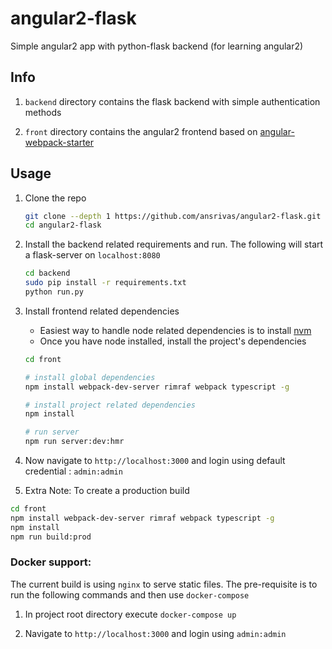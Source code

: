 # angular2-flask

Simple angular2 app with python-flask backend (for learning angular2)

## Info

1.  `backend` directory contains the flask backend with simple authentication methods

2.  `front` directory contains the angular2 frontend based on [angular-webpack-starter](https://github.com/AngularClass/angular2-webpack-starter)

## Usage

1.  Clone the repo

    ```bash
    git clone --depth 1 https://github.com/ansrivas/angular2-flask.git
    cd angular2-flask
    ```

2.  Install the backend related requirements and run. The following will start a flask-server on `localhost:8080`

    ```bash
    cd backend
    sudo pip install -r requirements.txt
    python run.py
    ```

3.  Install frontend related dependencies

    -   Easiest way to handle node related dependencies is to install [nvm](https://github.com/creationix/nvm)
    -   Once you have node installed, install the project's dependencies

    ```bash
    cd front

    # install global dependencies
    npm install webpack-dev-server rimraf webpack typescript -g

    # install project related dependencies
    npm install

    # run server
    npm run server:dev:hmr
    ```

4.  Now navigate to `http://localhost:3000` and login using default credential : `admin:admin`

5.  Extra Note: To create a production build

  ```bash
  cd front
  npm install webpack-dev-server rimraf webpack typescript -g
  npm install
  npm run build:prod
  ```

### Docker support:

The current build is using `nginx` to serve static files. The pre-requisite is to run the following commands and then use `docker-compose`

1. In project root directory execute `docker-compose up`

2. Navigate to `http://localhost:3000` and login using `admin:admin`  
